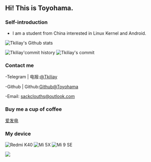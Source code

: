 ## Hi! This is Toyohama.
 
### Self-introduction
- I am a student from China interested in Linux Kernel and Android.

![Tkiliay's Github stats](http://github-profile-summary-cards.vercel.app/api/cards/profile-details?username=Tkiliay&theme=graywhite)

![Tkiliay'commit history](http://github-profile-summary-cards.vercel.app/api/cards/productive-time?username=Tkiliay&theme=graywhite&utcOffset=8) ![Tkiliay's commit](https://github-readme-stats-one-bice.vercel.app/api?username=Tkiliay&show_icons=true&role=OWNER,ORGANIZATION_MEMBER,COLLABORATOR&include_all_commits=true&theme=catppuccin_latte&hide_border=true&icon_color=000&title_color=000&count_private=true)


### Contact me 

-Telegram | 电报:[@Tkiliay](https://t.me/Tkiliay)

-Github | Github:[Github@Toyohama](https://github.com/Tkiliay)

-Email: sackclouths@outlook.com

### Buy me a cup of coffee
[爱发电](https://afdian.net/a/Tkiliay)

### My device 

![Redmi K40](https://img.shields.io/badge/Redmi%20%20K40%20-fd4900?style=flat-square&logo=xiaomi&logoColor=ffffff)
![Mi 5X](https://img.shields.io/badge/Xiaomi%20Mi%205X%20-fd4900?style=flat-square&logo=xiaomi&logoColor=ffffff)
![Mi 9 SE](https://img.shields.io/badge/Xiaomi%20Mi%209%20SE%20-fd4900?style=flat-square&logo=xiaomi&logoColor=ffffff)

![](https://komarev.com/ghpvc/?username=Tkiliay&color=lightgrey&style=flat)
